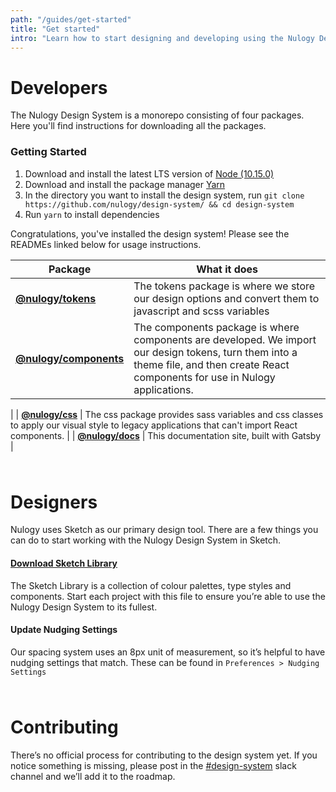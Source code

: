 ```yaml
---
path: "/guides/get-started"
title: "Get started"
intro: "Learn how to start designing and developing using the Nulogy Design System"
---
```


# Developers
The Nulogy Design System is a monorepo consisting of four packages. Here you'll find instructions for downloading all the packages.

### Getting Started
1. Download and install the latest LTS version of [Node (10.15.0)](https://nodejs.org/en/)
2. Download and install the package manager [Yarn](https://yarnpkg.com/en/docs/install#mac-stable)
3. In the directory you want to install the design system, run `git clone https://github.com/nulogy/design-system/ && cd design-system`
4. Run `yarn` to install dependencies 

Congratulations, you've installed the design system! Please see the READMEs linked below for usage instructions. 

| Package  | What it does |
| ------------- | ------------- |
| **[@nulogy/tokens](https://github.com/nulogy/design-system/tree/master/tokens)**   | The tokens package is where we store our design options and convert them to javascript and scss variables   |
| **[@nulogy/components](https://github.com/nulogy/design-system/tree/master/components)**  | The components package is where components are developed. We import our design tokens, turn them into a theme file, and then create React components for use in Nulogy applications.
 |
| **[@nulogy/css](https://github.com/nulogy/design-system/tree/master/docs)** | The css package provides sass variables and css classes to apply our visual style to legacy applications that can't import React components. 
 |
| **[@nulogy/docs](https://github.com/nulogy/design-system/tree/master/components)**  | This documentation site, built with Gatsby  |

<div style="margin-bottom: 64px;"></div>

# Designers

Nulogy uses Sketch as our primary design tool. There are a few things you can do to start working with the Nulogy Design System in Sketch.

#### [Download Sketch Library](https://share.goabstract.com/73221fd2-6626-43c8-b95c-e4bec74741ab)
The Sketch Library is a collection of colour palettes, type styles and components. Start each project with this file to ensure you’re able to use the Nulogy Design System to its fullest.

#### Update Nudging Settings
Our spacing system uses an 8px unit of measurement, so it’s helpful to have nudging settings that match. These can be found in `Preferences > Nudging Settings`

<div style="margin-bottom: 64px;"></div>

# Contributing
There’s no official process for contributing to the design system yet. If you notice something is missing, please post in the [#design-system](slack://channel?id=CBAFQ4X7X/) slack channel and we’ll add it to the roadmap.



